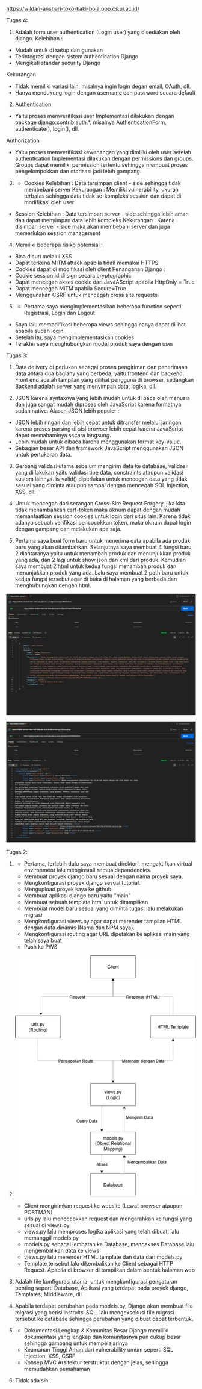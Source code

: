 https://wildan-anshari-toko-kaki-bola.pbp.cs.ui.ac.id/

Tugas 4:
1. Adalah form user authentication (Login user) yang disediakan oleh django.
Kelebihan :
- Mudah untuk di setup dan gunakan
- Terintegrasi dengan sistem authentication Django
- Mengikuti standar security Django 

Kekurangan
- Tidak memiliki variasi lain, misalnya ingin login degan email, OAuth, dll.
- Hanya mendukung login dengan username dan password secara default

2. Authentication
- Yaitu proses memverifikasi user
Implementasi dilakukan dengan package django.contrib.auth.*, misalnya AuthenticationForm, authenticate(), login(), dll.

Authorization
- Yaitu proses memverifikasi kewenangan yang dimiliki oleh user setelah authentication
 Implementasi dilakukan dengan permissions dan groups. Groups dapat memiliki permission tertentu sehingga membuat proses pengelompokkan dan otorisasi jadi lebih gampang. 

 3. - Cookies
Kelebihan : Data tersimpan client - side sehingga tidak membebani server
Kekurangan : Memiliki vulnerability, ukuran terbatas sehingga data tidak se-kompleks session dan dapat di modifikasi oleh user

- Session
Kelebihan : Data tersimpan server - side sehingga lebih aman dan dapat menyimpan data lebih kompleks
Kekurangan : Karena disimpan server - side maka akan membebani server dan juga memerlukan session management

4. Memiliki beberapa risiko potensial :
- Bisa dicuri melalui XSS
- Dapat terkena MiTM attack apabila tidak memakai HTTPS
- Cookies dapat di modifikasi oleh client
Penanganan Django :
- Cookie session id di sign secara cryptographic
- Dapat mencegah akses cookie dari JavaAScript apabila HttpOnly = True
- Dapat mencegah MiTM apabila Secure=True
- Menggunakan CSRF untuk mencegah cross site requests

5. - Pertama saya mengimplementasikan beberapa function seperti Registrasi, Login dan Logout
- Saya lalu memodifikasi beberapa views sehingga hanya dapat dilihat apabila sudah login. 
- Setelah itu, saya mengimplementasikan cookies 
- Terakhir saya menghubungkan model produk saya dengan user


Tugas 3:
1. Data delivery di perlukan sebagai proses pengiriman dan penerimaan data antara dua bagiany yang berbeda, yaitu frontend dan backend. Front end adalah tampilan yang dilihat pengguna di browser, sedangkan Backend adalah server yang menyimpan data, logika, dll.

2. JSON karena syntaxnya yang lebih mudah untuk di baca oleh manusia dan juga sangat mudah diproses oleh JavaScript karena formatnya sudah native. 
Alasan JSON lebih populer :
- JSON lebih ringan dan lebih cepat untuk ditransfer melalui jaringan karena proses parsing di sisi browser lebih cepat karena JavaScript dapat memahaminya secara langsung.
- Lebih mudah untuk dibaca karena menggunakan format key-value.
- Sebagian besar API dan framework JavaScript menggunakan JSON untuk pertukaran data.

3. Gerbang validasi utama sebelum mengirim data ke database, validasi yang di lakukan yaitu validasi tipe data, constraints ataupun validasi kustom lainnya. is_valid() diperlukan untuk mencegah data yang tidak sesuai yang diminta ataupun sampai dengan mencegah SQL Injection, XSS, dll.

4. Untuk mencegah dari serangan Cross-Site Request Forgery, jika kita tidak menambahkan csrf-token maka oknum dapat dengan mudah memanfaatkan session cookies untuk login dari situs lain. Karena tidak adanya sebuah verifikasi pencocokkan token, maka oknum dapat login dengan gampang dan melakukan apa saja.

5. Pertama saya buat form baru untuk menerima data apabila ada produk baru yang akan ditambahkan. Selanjutnya saya membuat 4 fungsi baru, 2 diantaranya yaitu untuk menambah produk dan menunjukkan produk yang ada, dan 2 lagi untuk show json dan xml dari produk. Kemudian saya membuat 2 html untuk kedua fungsi menambah produk dan menunjukkan produk yang ada. Lalu saya membuat 2 path baru untuk kedua fungsi tersebut agar di buka di halaman yang berbeda dan menghubungkan dengan html.

![Alt text](photo/contoh_json.png)

![Alt text](photo/contoh_xml.png)

Tugas 2:
1. - Pertama, terlebih dulu saya membuat direktori, mengaktifkan virtual environment lalu menginstall semua dependencies.
   - Membuat proyek django baru sesuai dengan nama proyek saya.
   - Mengkonfigurasi proyek django sesuai tutorial.
   - Mengupload proyek saya ke github
   - Membuat aplikasi django baru yaitu "main"
   - Membuat sebuah template html untuk ditampilkan
   - Membuat model baru sesuai yang diminta tugas, lalu melakukan migrasi
   - Mengkonfigurasi views.py agar dapat merender tampilan HTML dengan data dinamis (Nama dan NPM saya).
   - Mengkonfigurasi routing agar URL dipetakan ke aplikasi main yang telah saya buat
   - Push ke PWS

2. 
    ![Alt text](photo/zzz.png)

    - Client mengirimkan request ke website (Lewat browser ataupun POSTMAN)
    - urls.py lalu mencocokkan request dan mengarahkan ke fungsi yang sesuai di views.py
    - views.py lalu memproses logika aplikasi yang telah dibuat, lalu memanggil models.py
    - models.py sebagai jembatan ke Database, mengakses Database lalu mengembalikan data ke views
    - views.py lalu merender HTML template dan data dari models.py
    - Template tersebut lalu dikembalikan ke Client sebagai HTTP Request. Apabila di browser di tampilkan dalam bentuk halaman web

3. Adalah file konfigurasi utama, untuk mengkonfigurasi pengaturan penting seperti Database, Aplikasi yang terdapat pada proyek django, Templates, Middleware, dll.

4. Apabila terdapat perubahan pada models.py, Django akan membuat file migrasi yang berisi instruksi SQL, lalu mengeksekusi file migrasi tersebut ke database sehingga perubahan yang dibuat dapat terbentuk.

5. - Dokumentasi Lengkap & Komunitas Besar
    Django memiliki dokumentasi yang lengkap dan komunitasnya pun cukup besar sehingga gampang untuk mempelajarinya
   - Keamanan Tinggi
    Aman dari vulnerability umum seperti SQL Injection, XSS, CSRF
   - Konsep MVC
    Arsitektur terstruktur dengan jelas, sehingga memudahkan pemahaman

6. Tidak ada sih...     